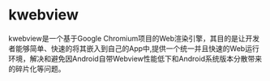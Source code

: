 # kwebview
kwebview是一个基于Google Chromium项目的Web渲染引擎，其目的是让开发者能够简单、快速的将其嵌入到自己的App中,提供一个统一并且快速的Web运行环境，解决和避免因Android自带Webview性能低下和Android系统版本分散带来的碎片化等问题。
